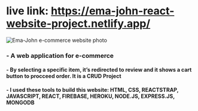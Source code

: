 # live link: https://ema-john-react-website-project.netlify.app/


![Ema-John e-commerce website photo](https://i.ibb.co/jh0kHvr/ema-john-screen.png)

### - A web application for e-commerce
#### - By selecting a specific item,  it’s redirected to review and  it shows a cart button to procceed order. It is a CRUD Project
#### - I used these tools to build this website: HTML, CSS, REACTSTRAP, JAVASCRIPT, REACT, FIREBASE, HEROKU, NODE.JS, EXPRESS.JS, MONGODB




